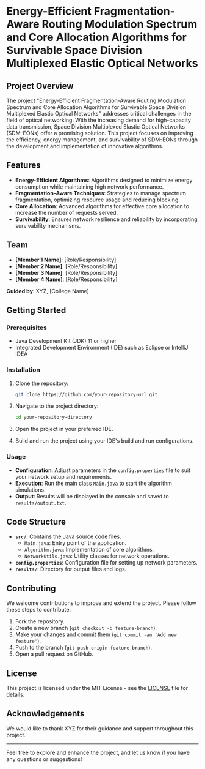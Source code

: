 # Energy-Efficient Fragmentation-Aware Routing Modulation Spectrum and Core Allocation Algorithms for Survivable Space Division Multiplexed Elastic Optical Networks

## Project Overview

The project "Energy-Efficient Fragmentation-Aware Routing Modulation Spectrum and Core Allocation Algorithms for Survivable Space Division Multiplexed Elastic Optical Networks" addresses critical challenges in the field of optical networking. With the increasing demand for high-capacity data transmission, Space Division Multiplexed Elastic Optical Networks (SDM-EONs) offer a promising solution. This project focuses on improving the efficiency, energy management, and survivability of SDM-EONs through the development and implementation of innovative algorithms.

## Features

- **Energy-Efficient Algorithms**: Algorithms designed to minimize energy consumption while maintaining high network performance.
- **Fragmentation-Aware Techniques**: Strategies to manage spectrum fragmentation, optimizing resource usage and reducing blocking.
- **Core Allocation**: Advanced algorithms for effective core allocation to increase the number of requests served.
- **Survivability**: Ensures network resilience and reliability by incorporating survivability mechanisms.

## Team

- **[Member 1 Name]**: [Role/Responsibility]
- **[Member 2 Name]**: [Role/Responsibility]
- **[Member 3 Name]**: [Role/Responsibility]
- **[Member 4 Name]**: [Role/Responsibility]

**Guided by**: XYZ, [College Name]

## Getting Started

### Prerequisites

- Java Development Kit (JDK) 11 or higher
- Integrated Development Environment (IDE) such as Eclipse or IntelliJ IDEA

### Installation

1. Clone the repository:
   ```bash
   git clone https://github.com/your-repository-url.git
   ```

2. Navigate to the project directory:
   ```bash
   cd your-repository-directory
   ```

3. Open the project in your preferred IDE.

4. Build and run the project using your IDE's build and run configurations.

### Usage

- **Configuration**: Adjust parameters in the `config.properties` file to suit your network setup and requirements.
- **Execution**: Run the main class `Main.java` to start the algorithm simulations.
- **Output**: Results will be displayed in the console and saved to `results/output.txt`.

## Code Structure

- **`src/`**: Contains the Java source code files.
  - `Main.java`: Entry point of the application.
  - `Algorithm.java`: Implementation of core algorithms.
  - `NetworkUtils.java`: Utility classes for network operations.
- **`config.properties`**: Configuration file for setting up network parameters.
- **`results/`**: Directory for output files and logs.

## Contributing

We welcome contributions to improve and extend the project. Please follow these steps to contribute:

1. Fork the repository.
2. Create a new branch (`git checkout -b feature-branch`).
3. Make your changes and commit them (`git commit -am 'Add new feature'`).
4. Push to the branch (`git push origin feature-branch`).
5. Open a pull request on GitHub.

## License

This project is licensed under the MIT License - see the [LICENSE](LICENSE) file for details.

## Acknowledgements

We would like to thank XYZ for their guidance and support throughout this project.

---

Feel free to explore and enhance the project, and let us know if you have any questions or suggestions!

